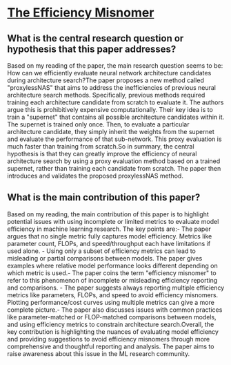 # [The Efficiency Misnomer](https://arxiv.org/abs/2110.12894v2)

## What is the central research question or hypothesis that this paper addresses?

Based on my reading of the paper, the main research question seems to be: How can we efficiently evaluate neural network architecture candidates during architecture search?The paper proposes a new method called "proxylessNAS" that aims to address the inefficiencies of previous neural architecture search methods. Specifically, previous methods required training each architecture candidate from scratch to evaluate it. The authors argue this is prohibitively expensive computationally. Their key idea is to train a "supernet" that contains all possible architecture candidates within it. The supernet is trained only once. Then, to evaluate a particular architecture candidate, they simply inherit the weights from the supernet and evaluate the performance of that sub-network. This proxy evaluation is much faster than training from scratch.So in summary, the central hypothesis is that they can greatly improve the efficiency of neural architecture search by using a proxy evaluation method based on a trained supernet, rather than training each candidate from scratch. The paper then introduces and validates the proposed proxylessNAS method.


## What is the main contribution of this paper?

Based on my reading, the main contribution of this paper is to highlight potential issues with using incomplete or limited metrics to evaluate model efficiency in machine learning research. The key points are:- The paper argues that no single metric fully captures model efficiency. Metrics like parameter count, FLOPs, and speed/throughput each have limitations if used alone. - Using only a subset of efficiency metrics can lead to misleading or partial comparisons between models. The paper gives examples where relative model performance looks different depending on which metric is used.- The paper coins the term "efficiency misnomer" to refer to this phenomenon of incomplete or misleading efficiency reporting and comparisons. - The paper suggests always reporting multiple efficiency metrics like parameters, FLOPs, and speed to avoid efficiency misnomers. Plotting performance/cost curves using multiple metrics can give a more complete picture.- The paper also discusses issues with common practices like parameter-matched or FLOP-matched comparisons between models, and using efficiency metrics to constrain architecture search.Overall, the key contribution is highlighting the nuances of evaluating model efficiency and providing suggestions to avoid efficiency misnomers through more comprehensive and thoughtful reporting and analysis. The paper aims to raise awareness about this issue in the ML research community.

